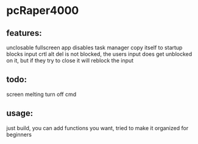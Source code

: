 # pcRaper4000

## features:

unclosable fullscreen app
disables task manager
copy itself to startup
blocks input
crtl alt del is not blocked, the users input does get unblocked on it, but if they try to close it will reblock the input

## todo:

screen melting
turn off cmd

## usage:

just build, you can add functions you want, tried to make it organized for beginners
